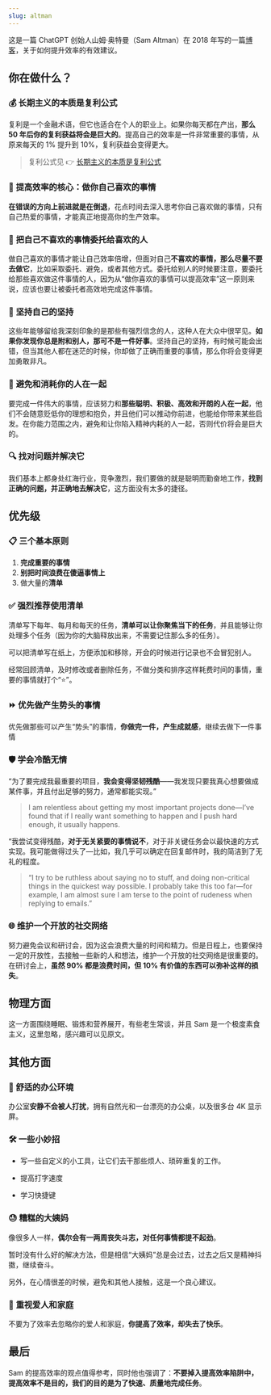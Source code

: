 ```yaml
---
slug: altman
---
```


这是一篇 ChatGPT 创始人山姆·奥特曼（Sam Altman）在 2018 年写的一篇[博客](https://blog.samaltman.com/productivity)，关于如何提升效率的有效建议。

## 你在做什么？

### 💰 **长期主义的本质是复利公式**

复利是一个金融术语，但它也适合在个人的职业上。如果你每天都在产出，**那么 50 年后你的复利获益将会是巨大的**。提高自己的效率是一件非常重要的事情，从原来每天的 1% 提升到 10%，复利获益会变得更大。

>  复利公式见 👉 [长期主义的本质是复利公式](https://wukaipeng.com/read/mind/weibo/u/2166767661/01) 


### 🚀 **提高效率的核心：做你自己喜欢的事情**

**在错误的方向上前进就是在倒退**，花点时间去深入思考你自己喜欢做的事情，只有自己热爱的事情，才能真正地提高你的生产效率。

### 🤝 **把自己不喜欢的事情委托给喜欢的人**

做自己喜欢的事情才能让自己效率倍增，但面对自己**不喜欢的事情，那么尽量不要去做它**，比如采取委托、避免，或者其他方式。委托给别人的时候要注意，要委托给那些喜欢做这件事情的人，因为从“做你喜欢的事情可以提高效率”这一原则来说，应该也要让被委托者高效地完成这件事情。



### 💪 **坚持自己的坚持**

这些年能够留给我深刻印象的是那些有强烈信念的人，这种人在大众中很罕见。**如果你发现你总是附和别人，那可不是一件好事**。坚持自己的坚持，有时候可能会出错，但当其他人都在迷茫的时候，你却做了正确而重要的事情，那么你将会变得更加勇敢非凡。



### 🚫 **避免和消耗你的人在一起**

要完成一件伟大的事情，应该努力和**那些聪明、积极、高效和开朗的人在一起**，他们不会随意贬低你的理想和抱负，并且他们可以推动你前进，也能给你带来某些启发。在你能力范围之内，避免和让你陷入精神内耗的人一起，否则代价将会是巨大的。



### 🔍 **找对问题并解决它**

我们基本上都身处红海行业，竞争激烈，我们要做的就是聪明而勤奋地工作，**找到正确的问题，并正确地去解决它**，这方面没有太多的捷径。



## 优先级

### 📋 **三个基本原则**

1. **完成重要的事情**
2. **别把时间浪费在傻逼事情上**
3. 做大量的**清单**



### ✅ **强烈推荐使用清单**

清单写下每年、每月和每天的任务，**清单可以让你聚焦当下的任务**，并且能够让你处理多个任务（因为你的大脑释放出来，不需要记住那么多的任务）。

可以把清单写在纸上，方便添加和移除，开会的时候进行记录也不会冒犯别人。

经常回顾清单，及时修改或者删除任务，不做分类和排序这样耗费时间的事情，重要的事情就打个“⭐️”。

### ⏩ **优先做产生势头的事情**

优先做那些可以产生“势头”的事情，**你做完一件，产生成就感**，继续去做下一件事情

### 🛡 **学会冷酷无情**

“为了要完成我最重要的项目，**我会变得坚韧残酷**——我发现只要我真心想要做成某件事，并且付出足够的努力，通常都能实现。”

> I am relentless about getting my most important projects done—I’ve found that if I really want something to happen and I push hard enough, it usually happens. 

“我尝试变得残酷，**对于无关紧要的事情说不**，对于非关键任务会以最快速的方式实现。我可能做得过头了—比如，我几乎可以确定在回复邮件时，我的简洁到了无礼的程度。

>  “I try to be ruthless about saying no to stuff, and doing non-critical things in the quickest way possible.  I probably take this too far—for example, I am almost sure I am terse to the point of rudeness when replying to emails.”

### 🌐 **维护一个开放的社交网络**

努力避免会议和研讨会，因为这会浪费大量的时间和精力。但是日程上，也要保持一定的开放性，去接触一些新的人和想法，维护一个开放的社交网络是很重要的。在研讨会上，**虽然 90% 都是浪费时间，但 10% 有价值的东西可以弥补这样的损失**。



## 物理方面

这一方面围绕睡眠、锻炼和营养展开，有些老生常谈，并且 Sam 是一个极度素食主义，这里忽略，感兴趣可以见原文。



## 其他方面

### 🏢 **舒适的办公环境**


办公室**安静不会被人打扰**，拥有自然光和一台漂亮的办公桌，以及很多台 4K 显示屏。



### 🛠 **一些小妙招**

- 写一些自定义的小工具，让它们去干那些烦人、琐碎重复的工作。

- 提高打字速度

- 学习快捷键



### 😓 **糟糕的大姨妈**

像很多人一样，**偶尔会有一两周丧失斗志，对任何事情都提不起劲**。

暂时没有什么好的解决方法，但是相信“大姨妈”总是会过去，过去之后又是精神抖擞，继续奋斗。

另外，在心情很差的时候，避免和其他人接触，这是一个良心建议。



### 💞 **重视爱人和家庭**

不要为了效率去忽略你的爱人和家庭，**你提高了效率，却失去了快乐**。



## 最后

Sam 的提高效率的观点值得参考，同时他也强调了：**不要掉入提高效率陷阱中，提高效率不是目的，我们的目的是为了快速、质量地完成任务**。









